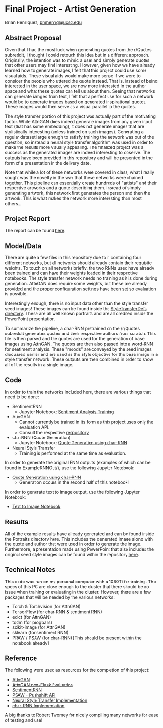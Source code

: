 # Final Project - Artist Generation

Brian Henriquez, bmhenriq@ucsd.edu

## Abstract Proposal

Given that I had the most luck when generating quotes from the r/Quotes subreddit, I thought I could retouch this idea but in a different approach. Originally, the intention was to mimic a user and simply generate quotes that other users may find interesting. However, given how we have already learned how to generate images, I felt that this project could use some visual aids. These visual aids would make more sense if we were to consider the people who uttered the quote instead. That is, instead of being interested in the user space, we are now more interested in the author space and what these quotes can tell us about them. Seeing that networks can generate iamges from text, I felt that a perfect use for such a network would be to generate images based on generated inspirational quotes. These images would then serve as a visual parallel to the quotes.

The style transfer portion of this project was actually part of the motivating factor. While AttnGAN does indeed generate images from any given input text (that has some embedding), it does not generate images that are stylistically interesting (unless trained on such images). Generating a regular dataset large enough to satisfy training the network was out of the question, so instead a neural style transfer algorithm was used in order to make the results more visually appealing. The finalized project was a success as the generated images are indeed interesting to observe. The outputs have been provided in this repository and will be presented in the form of a presentation in the delivery date.

Note that while a lot of these networks were covered in class, what I really sought was the novelty in the way that these networks were chained together. This pipeline can essentially create hundreds of "artists" and their respective artworks and a quote describing them. Instead of simply generating artwork, this network first generates the person and then the artwork. This is what makes the network more interesting than most others...

## Project Report

The report can be found [here](./ECE188Report.pdf).

## Model/Data

There are quite a few files in this repository due to it containing four different networks, but all networks should already contain their requisite weights. To touch on all networks briefly, the two RNNs used have already been trained and can have their weights loaded in their respective notebooks. The style transfer network needs no training as it is done during generation. AttnGAN does require some weights, but these are already provided and the proper configuration settings have been set so evaluation is possible.

Interestingly enough, there is no input data other than the style transfer seed images! These images can be found inside the [StyleTransferDefs directory](./StyleTransferDefs). These are all well known portraits and are all credited inside the PowerPoint presentation.

To summarize the pipeline, a char-RNN pretrained on the /r/Quotes subreddit generates quotes and their respective authors from scratch. This file is then parsed and the quotes are used for the generation of base images using AttnGAN. The quotes are then also passed into a word-RNN for sentiment analysis. These "moods" are conveyed by the seed images discussed earlier and are used as the style objective for the base image in a style transfer network. These outputs are then combined in order to show all of the results in a single image. 

## Code

In order to train the networks included here, there are various things that need to be done:
- SentimentRNN
  - Jupyter Notebook: [Sentiment Analysis Training](./Sentiment%20Analysis%20Training)
- AttnGAN
  - Cannot currently be trained in its form as this project uses only the evaluation API.
  - Consult the respective [respository](https://github.com/taoxugit/AttnGAN)
- charRNN (Quote Generation)
  - Jupyter Notebook: [Quote Generation using char-RNN](./Biased%20Quote%20Generation%20using%20GRU%20RNN.ipynb)
- Neural Style Transfer
  - Training is performed at the same time as evaluation.

In order to generate the original RNN outputs (examples of which can be found in ExampleRNNOut/), use the following Jupyter Notebook:
- [Quote Generation using char-RNN](./Biased%20Quote%20Generation%20using%20GRU%20RNN.ipynb)
  - Generation occurs in the second half of this notebook!

In order to generate text to image output, use the following Jupyter Notebook:
- [Text to Image Notebook](./Text%20to%20Image.ipynb)

## Results

All of the example results have already generated and can be found inside the Portraits directory [here](./Portraits). This includes the generated image along with the quote and author that were used in order to generate the image. Furthermore, a presentation made using PowerPoint that also includes the original seed style images can be found within the repository [here](./Artist%20Generation.pptx).

## Technical Notes

This code was run on my personal computer with a 1080Ti for training. The specs of this PC are close enough to the cluster that there should be no issue when training or evaluating in the cluster. However, there are a few packages that will be needed by the various networks:
- Torch & Torchvision (for AttnGAN)
- TensorFlow (for char-RNN & sentiment RNN)
- edict (for AttnGAN)
- tqdm (for progbars)
- scikit-image (for AttnGAN)
- sklearn (for sentiment RNN)
- PRAW / PSAW (for char-RNN) [This should be present within the notebook already]

## Reference

The following were used as resources for the completion of this project:
- [AttnGAN](https://github.com/taoxugit/AttnGAN)
- [AttnGAN non-Flask Evaluation](https://github.com/bprabhakar/text-to-image)
- [SentimentRNN](https://github.com/omarsar/nlp_pytorch_tensorflow_notebooks)
- [PSAW - Pushshift API](https://pushshift.io/)
- [Neural Style Transfer Implementation](https://github.com/roberttwomey/ml-art-bootcamp)
- [char-RNN Implementation](https://github.com/roberttwomey/ml-art-bootcamp)

A big thanks to Robert Twomey for nicely compiling many networks for ease of testing and use!